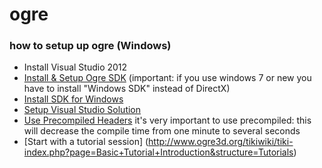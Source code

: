 # ogre


### how to setup up ogre (Windows)
*  Install Visual Studio 2012
* [Install & Setup Ogre SDK](http://www.ogre3d.org/tikiwiki/Installing+the+Ogre+SDK)
 (important: if you use windows 7 or new you have to install "Windows SDK" instead of DirectX)
* [Install SDK for Windows](https://msdn.microsoft.com/en-us/windows/desktop/bg162891.aspx)
* [Setup Visual Studio Solution](http://www.ogre3d.org/tikiwiki/Setting+Up+An+Application+-+Visual+Studio)
* [Use Precompiled Headers](http://www.ogre3d.org/tikiwiki/tiki-index.php?page=Precompiled+headers)
it's very important to use precompiled: this will decrease the compile time from one minute to several seconds
* [Start with a tutorial session] (http://www.ogre3d.org/tikiwiki/tiki-index.php?page=Basic+Tutorial+Introduction&structure=Tutorials)

